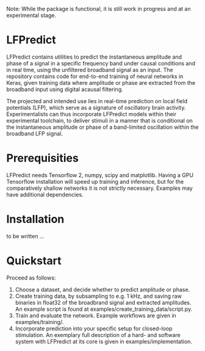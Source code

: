 Note: While the package is functional, it is still work in progress and at an experimental stage.

# LFPredict

LFPredict contains utilities to predict the instantaneous amplitude and phase of a signal in a specific frequency band under causal conditions and in real time, using the unfiltered broadband signal as an input. The repository contains code for end-to-end training of neural networks in Keras, given training data where amplitude or phase are extracted from the broadband input using digital acausal filtering.

The projected and intended use lies in real-time prediction on local field potentials (LFP), which serve as a signature of oscillatory brain activity. Experimentalists can thus incorporate LFPredict models within their experimental toolchain, to deliver stimuli in a manner that is conditional on the instantaneous amplitude or phase of a band-limited oscillation within the broadband LFP signal.

# Prerequisities
LFPredict needs Tensorflow 2, numpy, scipy and matplotlib. Having a GPU Tensorflow installation will speed up training and inference, but for the comparatively shallow networks it is not strictly necessary. Examples may have additional dependencies.

# Installation

to be written ...

# Quickstart

Proceed as follows:

1. Choose a dataset, and decide whether to predict amplitude or phase.
1. Create training data, by subsampling to e.g. 1 kHz, and saving raw binaries in float32 of the broadbrand signal and extracted amplitudes. An example script is found at examples/create_training_data/script.py.
1. Train and evaluate the network. Example workflows are given in examples/training/.
1. Incorporate prediction into your specific setup for closed-loop stimulation. An exemplary full description of a hard- and software system with LFPredict at its core is given in examples/implementation.
